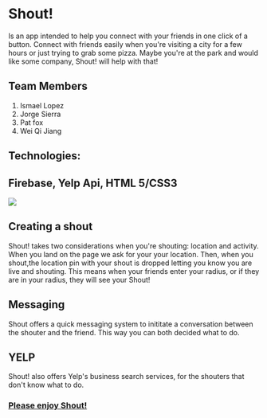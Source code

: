 # Shout!
Is an app intended to help you connect with your friends in one click of a button.  Connect with friends easily when you're visiting a city for a few hours or just trying to grab some pizza.  Maybe you're at the park and would like some company, Shout! will help with that!

## Team Members
1. Ismael Lopez
2. Jorge Sierra
3. Pat fox
4. Wei Qi Jiang


## Technologies:
Firebase, Yelp Api, HTML 5/CSS3
---
![](https://media.giphy.com/media/JRUzt2fLZ2pmPaxFxM/giphy.gif)
## Creating a shout
Shout! takes two considerations when you're shouting: location and activity.  When you land on the page we ask for your your location.  Then, when you shout,the location pin with your shout is dropped letting you know you are live and shouting.  This means when your friends enter your radius, or if they are in your radius, they will see your Shout!

## Messaging
Shout offers a quick messaging system to inititate a conversation between the shouter and the friend.  This way you can both decided what to do.

## YELP
Shout! also offers Yelp's business search services, for the shouters that don't know what to do.

###  [Please enjoy Shout!](https://lopez42512.github.io/Shout/)
